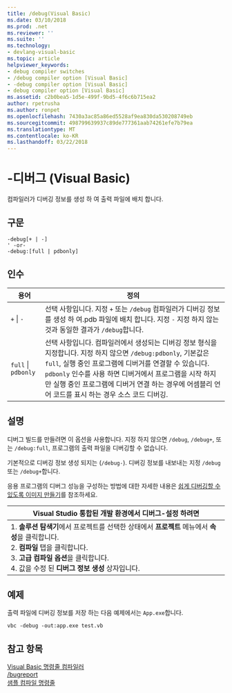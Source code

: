 ```yaml
---
title: /debug(Visual Basic)
ms.date: 03/10/2018
ms.prod: .net
ms.reviewer: ''
ms.suite: ''
ms.technology:
- devlang-visual-basic
ms.topic: article
helpviewer_keywords:
- debug compiler switches
- /debug compiler option [Visual Basic]
- -debug compiler option [Visual Basic]
- debug compiler option [Visual Basic]
ms.assetid: c2b0bea5-1d5e-499f-9bd5-4f6c6b715ea2
author: rpetrusha
ms.author: ronpet
ms.openlocfilehash: 7430a3ac85a86ed5528af9ea830da530208749eb
ms.sourcegitcommit: 498799639937c89de777361aab74261efe7b79ea
ms.translationtype: MT
ms.contentlocale: ko-KR
ms.lasthandoff: 03/22/2018
---
```

# <a name="-debug-visual-basic"></a>-디버그 (Visual Basic)
컴파일러가 디버깅 정보를 생성 하 여 출력 파일에 배치 합니다.  
  
## <a name="syntax"></a>구문  
  
```  
-debug[+ | -]  
' -or-  
-debug:[full | pdbonly]  
```  
  
## <a name="arguments"></a>인수  
  
|용어|정의|  
|---|---|  
|`+` &#124; `-`|선택 사항입니다. 지정 `+` 또는 `/debug` 컴파일러가 디버깅 정보를 생성 하 여.pdb 파일에 배치 합니다. 지정 `-` 지정 하지 않는 것과 동일한 결과가 `/debug`합니다.|  
|`full` &#124; `pdbonly`|선택 사항입니다. 컴파일러에서 생성되는 디버깅 정보 형식을 지정합니다. 지정 하지 않으면 `/debug:pdbonly`, 기본값은 `full`, 실행 중인 프로그램에 디버거를 연결할 수 있습니다. `pdbonly` 인수를 사용 하면 디버거에서 프로그램을 시작 하지만 실행 중인 프로그램에 디버거 연결 하는 경우에 어셈블리 언어 코드를 표시 하는 경우 소스 코드 디버깅.|  
  
## <a name="remarks"></a>설명  
 디버그 빌드를 만들려면 이 옵션을 사용합니다. 지정 하지 않으면 `/debug`, `/debug+`, 또는 `/debug:full`, 프로그램의 출력 파일을 디버깅할 수 없습니다.  
  
 기본적으로 디버깅 정보 생성 되지는 (`/debug-`). 디버깅 정보를 내보내는 지정 `/debug` 또는 `/debug+`합니다.  
  
 응용 프로그램의 디버그 성능을 구성하는 방법에 대한 자세한 내용은 [쉽게 디버깅할 수 있도록 이미지 만들기](../../../framework/debug-trace-profile/making-an-image-easier-to-debug.md)를 참조하세요.  
  
|Visual Studio 통합된 개발 환경에서 디버그-설정 하려면|  
|---|  
|1.  **솔루션 탐색기**에서 프로젝트를 선택한 상태에서 **프로젝트** 메뉴에서 **속성**을 클릭합니다. <br />2.  **컴파일** 탭을 클릭합니다.<br />3.  **고급 컴파일 옵션**을 클릭합니다.<br />4.  값을 수정 된 **디버그 정보 생성** 상자입니다.|  
  
## <a name="example"></a>예제  
 출력 파일에 디버깅 정보를 저장 하는 다음 예제에서는 `App.exe`합니다.  
  
```  
vbc -debug -out:app.exe test.vb  
```  
  
## <a name="see-also"></a>참고 항목  
 [Visual Basic 명령줄 컴파일러](../../../visual-basic/reference/command-line-compiler/index.md)  
 [/bugreport](../../../visual-basic/reference/command-line-compiler/bugreport.md)  
 [샘플 컴파일 명령줄](../../../visual-basic/reference/command-line-compiler/sample-compilation-command-lines.md)
